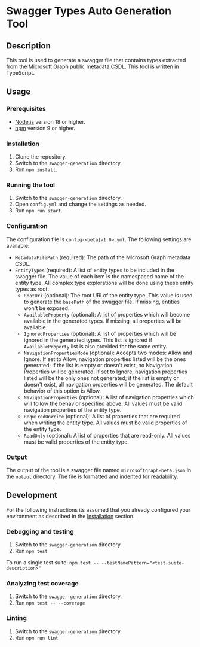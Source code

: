 # Swagger Types Auto Generation Tool

## Description

This tool is used to generate a swagger file that contains types extracted from the Microsoft Graph public metadata CSDL. This tool is written in TypeScript.

## Usage

### Prerequisites

- [Node.js](https://nodejs.org/en/) version 18 or higher.
- [npm](https://www.npmjs.com/) version 9 or higher.

### Installation

1. Clone the repository.
2. Switch to the `swagger-generation` directory.
3. Run `npm install`.

### Running the tool

1. Switch to the `swagger-generation` directory.
2. Open `config.yml` and change the settings as needed.
2. Run `npm run start`.

### Configuration

The configuration file is `config-<beta|v1.0>.yml`. The following settings are available:

- `MetadataFilePath` (required): The path of the Microsoft Graph metadata CSDL.
- `EntityTypes` (required): A list of entity types to be included in the swagger file. The value of each item is the namespaced name of the entity type. All complex type explorations will be done using these entity types as root.
  - `RootUri` (optional): The root URI of the entity type. This value is used to generate the `basePath` of the swagger file. If missing, entities won't be exposed.
  - `AvailableProperty` (optional): A list of properties which will become available in the generated types. If missing, all properties will be available.
  - `IgnoredProperties` (optional): A list of properties which will be ignored in the generated types. This list is ignored if `AvailableProperty` list is also provided for the same entity.
  - `NavigationPropertiesMode` (optional): Accepts two modes: Allow and Ignore. If set to Allow, navigation properties listed will be the ones generated; if the list is empty or doesn't exist, no Navigation Properties will be generated. If set to Ignore, navigation properties listed will be the only ones not generated; if the list is empty or doesn't exist, all navigation properties will be generated. The default behavior of this option is Allow.
  - `NavigationProperties` (optional): A list of navigation properties which will follow the behavior specified above. All values must be valid navigation properties of the entity type.
  - `RequiredOnWrite` (optional): A list of properties that are required when writing the entity type. All values must be valid properties of the entity type.
  - `ReadOnly` (optional): A list of properties that are read-only. All values must be valid properties of the entity type.

### Output

The output of the tool is a swagger file named `microsoftgraph-beta.json` in the `output` directory. The file is formatted and indented for readability.

## Development

For the following instructions its assumed that you already configured your environment as described in the [Installation](#installation) section.

### Debugging and testing

1. Switch to the `swagger-generation` directory.
2. Run `npm test`

To run a single test suite:
`npm test -- --testNamePattern="<test-suite-description>"`

### Analyzing test coverage

1. Switch to the `swagger-generation` directory.
2. Run `npm test -- --coverage`

### Linting

1. Switch to the `swagger-generation` directory.
2. Run `npm run lint`
